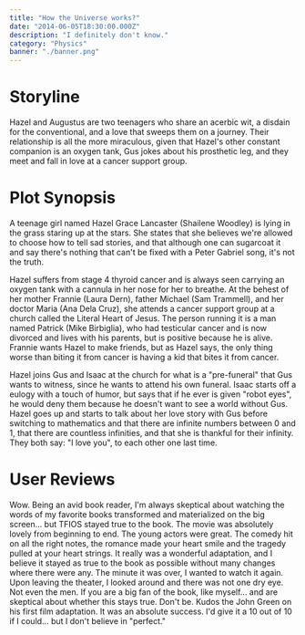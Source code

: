 ```yaml
---
title: "How the Universe works?"
date: "2014-06-05T18:30:00.000Z"
description: "I definitely don't know."
category: "Physics"
banner: "./banner.png"
---
```


# Storyline

Hazel and Augustus are two teenagers who share an acerbic wit, a disdain for the conventional, and a love that sweeps them on a journey. Their relationship is all the more miraculous, given that Hazel's other constant companion is an oxygen tank, Gus jokes about his prosthetic leg, and they meet and fall in love at a cancer support group.

# Plot Synopsis

A teenage girl named Hazel Grace Lancaster (Shailene Woodley) is lying in the grass staring up at the stars. She states that she believes we're allowed to choose how to tell sad stories, and that although one can sugarcoat it and say there's nothing that can't be fixed with a Peter Gabriel song, it's not the truth.

Hazel suffers from stage 4 thyroid cancer and is always seen carrying an oxygen tank with a cannula in her nose for her to breathe. At the behest of her mother Frannie (Laura Dern), father Michael (Sam Trammell), and her doctor Maria (Ana Dela Cruz), she attends a cancer support group at a church called the Literal Heart of Jesus. The person running it is a man named Patrick (Mike Birbiglia), who had testicular cancer and is now divorced and lives with his parents, but is positive because he is alive. Frannie wants Hazel to make friends, but as Hazel says, the only thing worse than biting it from cancer is having a kid that bites it from cancer.

Hazel joins Gus and Isaac at the church for what is a "pre-funeral" that Gus wants to witness, since he wants to attend his own funeral. Isaac starts off a eulogy with a touch of humor, but says that if he ever is given "robot eyes", he would deny them because he doesn't want to see a world without Gus. Hazel goes up and starts to talk about her love story with Gus before switching to mathematics and that there are infinite numbers between 0 and 1, that there are countless infinities, and that she is thankful for their infinity. They both say: "I love you", to each other one last time.

# User Reviews

Wow. Being an avid book reader, I'm always skeptical about watching the words of my favorite books transformed and materialized on the big screen... but TFIOS stayed true to the book. The movie was absolutely lovely from beginning to end. The young actors were great. The comedy hit on all the right notes, the romance made your heart smile and the tragedy pulled at your heart strings. It really was a wonderful adaptation, and I believe it stayed as true to the book as possible without many changes where there were any. The minute it was over, I wanted to watch it again. Upon leaving the theater, I looked around and there was not one dry eye. Not even the men. If you are a big fan of the book, like myself... and are skeptical about whether this stays true. Don't be. Kudos the John Green on his first film adaptation. It was an absolute success. I'd give it a 10 out of 10 if I could... but I don't believe in "perfect."
